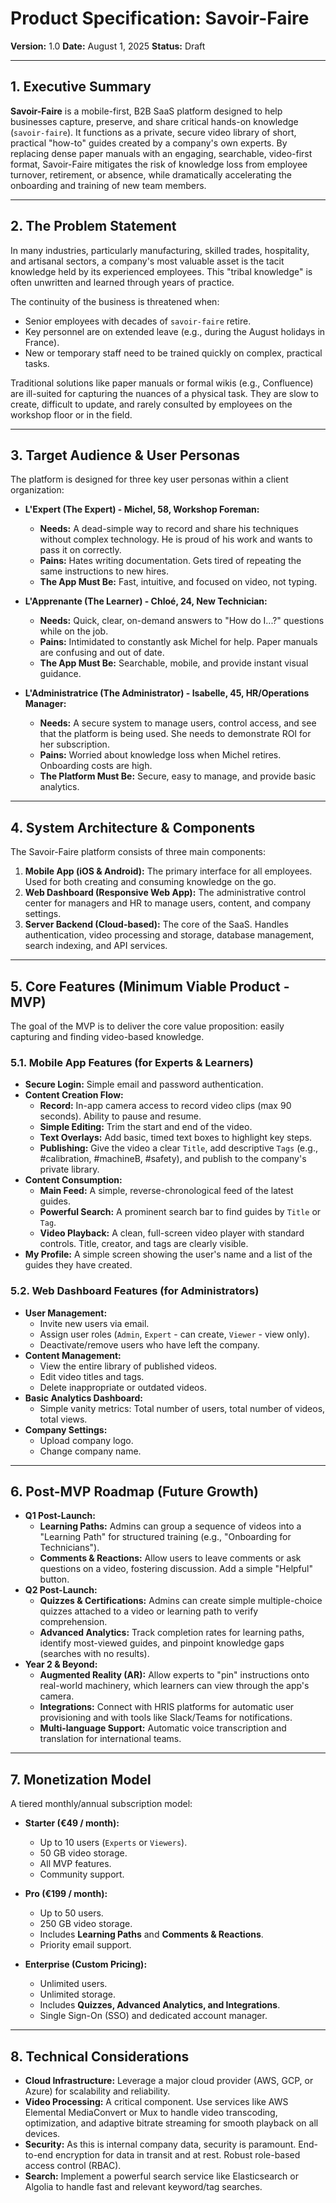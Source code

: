 # **Product Specification: Savoir-Faire**

**Version:** 1.0
**Date:** August 1, 2025
**Status:** Draft

---

## **1. Executive Summary**

**Savoir-Faire** is a mobile-first, B2B SaaS platform designed to help businesses capture, preserve, and share critical hands-on knowledge (`savoir-faire`). It functions as a private, secure video library of short, practical "how-to" guides created by a company's own experts. By replacing dense paper manuals with an engaging, searchable, video-first format, Savoir-Faire mitigates the risk of knowledge loss from employee turnover, retirement, or absence, while dramatically accelerating the onboarding and training of new team members.

---

## **2. The Problem Statement**

In many industries, particularly manufacturing, skilled trades, hospitality, and artisanal sectors, a company's most valuable asset is the tacit knowledge held by its experienced employees. This "tribal knowledge" is often unwritten and learned through years of practice.

The continuity of the business is threatened when:
- Senior employees with decades of `savoir-faire` retire.
- Key personnel are on extended leave (e.g., during the August holidays in France).
- New or temporary staff need to be trained quickly on complex, practical tasks.

Traditional solutions like paper manuals or formal wikis (e.g., Confluence) are ill-suited for capturing the nuances of a physical task. They are slow to create, difficult to update, and rarely consulted by employees on the workshop floor or in the field.

---

## **3. Target Audience & User Personas**

The platform is designed for three key user personas within a client organization:

- **L'Expert (The Expert) - Michel, 58, Workshop Foreman:**
  - **Needs:** A dead-simple way to record and share his techniques without complex technology. He is proud of his work and wants to pass it on correctly.
  - **Pains:** Hates writing documentation. Gets tired of repeating the same instructions to new hires.
  - **The App Must Be:** Fast, intuitive, and focused on video, not typing.

- **L'Apprenante (The Learner) - Chloé, 24, New Technician:**
  - **Needs:** Quick, clear, on-demand answers to "How do I...?" questions while on the job.
  - **Pains:** Intimidated to constantly ask Michel for help. Paper manuals are confusing and out of date.
  - **The App Must Be:** Searchable, mobile, and provide instant visual guidance.

- **L'Administratrice (The Administrator) - Isabelle, 45, HR/Operations Manager:**
  - **Needs:** A secure system to manage users, control access, and see that the platform is being used. She needs to demonstrate ROI for her subscription.
  - **Pains:** Worried about knowledge loss when Michel retires. Onboarding costs are high.
  - **The Platform Must Be:** Secure, easy to manage, and provide basic analytics.

---

## **4. System Architecture & Components**

The Savoir-Faire platform consists of three main components:

1. **Mobile App (iOS & Android):** The primary interface for all employees. Used for both creating and consuming knowledge on the go.
2. **Web Dashboard (Responsive Web App):** The administrative control center for managers and HR to manage users, content, and company settings.
3. **Server Backend (Cloud-based):** The core of the SaaS. Handles authentication, video processing and storage, database management, search indexing, and API services.

---

## **5. Core Features (Minimum Viable Product - MVP)**

The goal of the MVP is to deliver the core value proposition: easily capturing and finding video-based knowledge.

### **5.1. Mobile App Features (for Experts & Learners)**

- **Secure Login:** Simple email and password authentication.
- **Content Creation Flow:**
  - **Record:** In-app camera access to record video clips (max 90 seconds). Ability to pause and resume.
  - **Simple Editing:** Trim the start and end of the video.
  - **Text Overlays:** Add basic, timed text boxes to highlight key steps.
  - **Publishing:** Give the video a clear `Title`, add descriptive `Tags` (e.g., #calibration, #machineB, #safety), and publish to the company's private library.
- **Content Consumption:**
  - **Main Feed:** A simple, reverse-chronological feed of the latest guides.
  - **Powerful Search:** A prominent search bar to find guides by `Title` or `Tag`.
  - **Video Playback:** A clean, full-screen video player with standard controls. Title, creator, and tags are clearly visible.
- **My Profile:** A simple screen showing the user's name and a list of the guides they have created.

### **5.2. Web Dashboard Features (for Administrators)**

- **User Management:**
  - Invite new users via email.
  - Assign user roles (`Admin`, `Expert` - can create, `Viewer` - view only).
  - Deactivate/remove users who have left the company.
- **Content Management:**
  - View the entire library of published videos.
  - Edit video titles and tags.
  - Delete inappropriate or outdated videos.
- **Basic Analytics Dashboard:**
  - Simple vanity metrics: Total number of users, total number of videos, total views.
- **Company Settings:**
  - Upload company logo.
  - Change company name.

---

## **6. Post-MVP Roadmap (Future Growth)**

- **Q1 Post-Launch:**
  - **Learning Paths:** Admins can group a sequence of videos into a "Learning Path" for structured training (e.g., "Onboarding for Technicians").
  - **Comments & Reactions:** Allow users to leave comments or ask questions on a video, fostering discussion. Add a simple "Helpful" button.
- **Q2 Post-Launch:**
  - **Quizzes & Certifications:** Admins can create simple multiple-choice quizzes attached to a video or learning path to verify comprehension.
  - **Advanced Analytics:** Track completion rates for learning paths, identify most-viewed guides, and pinpoint knowledge gaps (searches with no results).
- **Year 2 & Beyond:**
  - **Augmented Reality (AR):** Allow experts to "pin" instructions onto real-world machinery, which learners can view through the app's camera.
  - **Integrations:** Connect with HRIS platforms for automatic user provisioning and with tools like Slack/Teams for notifications.
  - **Multi-language Support:** Automatic voice transcription and translation for international teams.

---

## **7. Monetization Model**

A tiered monthly/annual subscription model:

- **Starter (€49 / month):**
  - Up to 10 users (`Experts` or `Viewers`).
  - 50 GB video storage.
  - All MVP features.
  - Community support.

- **Pro (€199 / month):**
  - Up to 50 users.
  - 250 GB video storage.
  - Includes **Learning Paths** and **Comments & Reactions**.
  - Priority email support.

- **Enterprise (Custom Pricing):**
  - Unlimited users.
  - Unlimited storage.
  - Includes **Quizzes, Advanced Analytics, and Integrations**.
  - Single Sign-On (SSO) and dedicated account manager.

---

## **8. Technical Considerations**

- **Cloud Infrastructure:** Leverage a major cloud provider (AWS, GCP, or Azure) for scalability and reliability.
- **Video Processing:** A critical component. Use services like AWS Elemental MediaConvert or Mux to handle video transcoding, optimization, and adaptive bitrate streaming for smooth playback on all devices.
- **Security:** As this is internal company data, security is paramount. End-to-end encryption for data in transit and at rest. Robust role-based access control (RBAC).
- **Search:** Implement a powerful search service like Elasticsearch or Algolia to handle fast and relevant keyword/tag searches.
